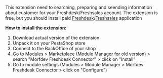 This extension need to searching, preparing and seending information about customer for your Freshdesk/Freshsales account. The extension is free, but you should install paid [Freshdesk](https://www.freshworks.com/apps/freshdesk/prestashop_connector/)/[Freshsales](https://www.freshworks.com/apps/freshworks_crm/prestashop_connector_1/) application

**How to install the extension:**
1) Download actual version of the extension
2) Unpack it on your PestaShop store
3) Connect to the BackOffice of your shop
4) Go to Modules > Marketplace (Module Manager for old version) > search "Morfdev Freshdesk Connector" > click on "Install"
5) Go to module settings (Modules > Module Manager > Morfdev Freshdesk Connector > click on "Configure")
